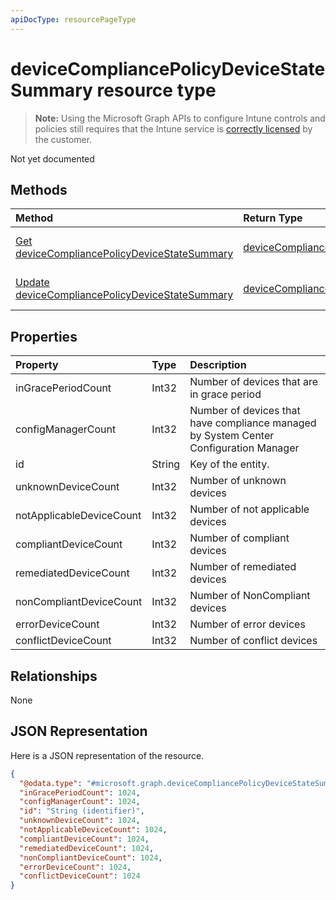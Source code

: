 ```yaml
---
apiDocType: resourcePageType
---
```

# deviceCompliancePolicyDeviceStateSummary resource type

> **Note:** Using the Microsoft Graph APIs to configure Intune controls and policies still requires that the Intune service is [correctly licensed](https://go.microsoft.com/fwlink/?linkid=839381) by the customer.

Not yet documented
## Methods
|Method|Return Type|Description|
|:---|:---|:---|
|[Get deviceCompliancePolicyDeviceStateSummary](../api/intune_deviceconfig_devicecompliancepolicydevicestatesummary_get.md)|[deviceCompliancePolicyDeviceStateSummary](../resources/intune_deviceconfig_devicecompliancepolicydevicestatesummary.md)|Read properties and relationships of the [deviceCompliancePolicyDeviceStateSummary](../resources/intune_deviceconfig_devicecompliancepolicydevicestatesummary.md) object.|
|[Update deviceCompliancePolicyDeviceStateSummary](../api/intune_deviceconfig_devicecompliancepolicydevicestatesummary_update.md)|[deviceCompliancePolicyDeviceStateSummary](../resources/intune_deviceconfig_devicecompliancepolicydevicestatesummary.md)|Update the properties of a [deviceCompliancePolicyDeviceStateSummary](../resources/intune_deviceconfig_devicecompliancepolicydevicestatesummary.md) object.|

## Properties
|Property|Type|Description|
|:---|:---|:---|
|inGracePeriodCount|Int32|Number of devices that are in grace period|
|configManagerCount|Int32|Number of devices that have compliance managed by System Center Configuration Manager|
|id|String|Key of the entity.|
|unknownDeviceCount|Int32|Number of unknown devices|
|notApplicableDeviceCount|Int32|Number of not applicable devices|
|compliantDeviceCount|Int32|Number of compliant devices|
|remediatedDeviceCount|Int32|Number of remediated devices|
|nonCompliantDeviceCount|Int32|Number of NonCompliant devices|
|errorDeviceCount|Int32|Number of error devices|
|conflictDeviceCount|Int32|Number of conflict devices|

## Relationships
None
## JSON Representation
Here is a JSON representation of the resource.
<!-- {
  "blockType": "resource",
  "keyProperty": "id",
  "@odata.type": "microsoft.graph.deviceCompliancePolicyDeviceStateSummary"
}
-->
``` json
{
  "@odata.type": "#microsoft.graph.deviceCompliancePolicyDeviceStateSummary",
  "inGracePeriodCount": 1024,
  "configManagerCount": 1024,
  "id": "String (identifier)",
  "unknownDeviceCount": 1024,
  "notApplicableDeviceCount": 1024,
  "compliantDeviceCount": 1024,
  "remediatedDeviceCount": 1024,
  "nonCompliantDeviceCount": 1024,
  "errorDeviceCount": 1024,
  "conflictDeviceCount": 1024
}
```



